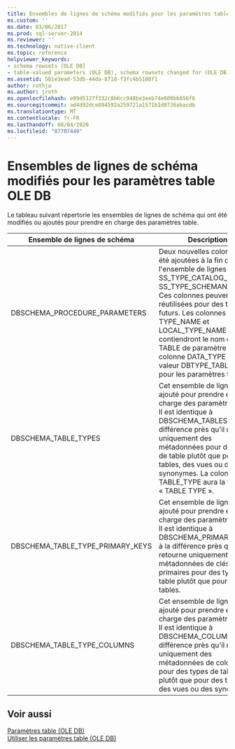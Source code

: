 ```yaml
---
title: Ensembles de lignes de schéma modifiés pour les paramètres table OLE DB | Microsoft Docs
ms.custom: ''
ms.date: 03/06/2017
ms.prod: sql-server-2014
ms.reviewer: ''
ms.technology: native-client
ms.topic: reference
helpviewer_keywords:
- schema rowsets [OLE DB]
- table-valued parameters (OLE DB), schema rowsets changed for (OLE DB)
ms.assetid: 581e3ead-53db-44da-8718-f3fc4b5108f1
author: rothja
ms.author: jroth
ms.openlocfilehash: e09d5127f332c8b6cc948be3eeb74e600bb856f6
ms.sourcegitcommit: ad4d92dce894592a259721a1571b1d8736abacdb
ms.translationtype: MT
ms.contentlocale: fr-FR
ms.lasthandoff: 08/04/2020
ms.locfileid: "87707440"
---
```

# <a name="schema-rowsets-changed-for-ole-db-table-valued-parameters"></a>Ensembles de lignes de schéma modifiés pour les paramètres table OLE DB
  Le tableau suivant répertorie les ensembles de lignes de schéma qui ont été modifiés ou ajoutés pour prendre en charge des paramètres table.  
  
|Ensemble de lignes de schéma|Description|  
|-------------------|-----------------|  
|DBSCHEMA_PROCEDURE_PARAMETERS|Deux nouvelles colonnes ont été ajoutées à la fin de l'ensemble de lignes nommé SS_TYPE_CATALOG_NAME et SS_TYPE_SCHEMANAME. Ces colonnes peuvent être réutilisées pour des types futurs. Les colonnes TYPE_NAME et LOCAL_TYPE_NAME contiendront le nom du type TABLE de paramètre table. La colonne DATA_TYPE aura la valeur DBTYPE_TABLE = 143 pour les paramètres table.|  
|DBSCHEMA_TABLE_TYPES|Cet ensemble de lignes a été ajouté pour prendre en charge des paramètres table. Il est identique à DBSCHEMA_TABLES, à la différence près qu'il retourne uniquement des métadonnées pour des types de table plutôt que pour des tables, des vues ou des synonymes. La colonne TABLE_TYPE aura la valeur « TABLE TYPE ».|  
|DBSCHEMA_TABLE_TYPE_PRIMARY_KEYS|Cet ensemble de lignes a été ajouté pour prendre en charge des paramètres table. Il est identique à DBSCHEMA_PRIMARY_KEYS, à la différence près qu'il retourne uniquement des métadonnées de clés primaires pour des types de table plutôt que pour des tables.|  
|DBSCHEMA_TABLE_TYPE_COLUMNS|Cet ensemble de lignes a été ajouté pour prendre en charge des paramètres table. Il est identique à DBSCHEMA_COLUMNS, à la différence près qu'il retourne uniquement des métadonnées de colonne pour des types de table plutôt que pour des tables, des vues ou des synonymes.|  
  
## <a name="see-also"></a>Voir aussi  
 [Paramètres table &#40;OLE DB&#41;](table-valued-parameters-ole-db.md)   
 [Utiliser les paramètres table &#40;OLE DB&#41;](../native-client-ole-db-how-to/use-table-valued-parameters-ole-db.md)  
  
  
